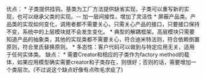 优点：
    * 子类提供挂钩。基类为工厂方法提供缺省实现，子类可以重写新的实现，也可以继承父类的实现。-- 加一层间接性，增加了灵活性
    * 屏蔽产品类。产品类的实现如何变化，调用者都不需要关心，只需关心产品的接口，只要接口保持不变，系统中的上层模块就不会发生变化。
    * 典型的解耦框架。高层模块只需要知道产品的抽象类，其他的实现类都不需要关心，符合迪米特法则，符合依赖倒置原则，符合里氏替换原则。
    * 多态性：客户代码可以做到与特定应用无关，适用于任何实体类。
缺点：
    * 需要Creator和相应的子类作为factory method的载体，如果应用模型确实需要creator和子类存在，则很好；否则的话，需要增加一个类层次。(不过说这个缺点好像有点吹毛求疵了)